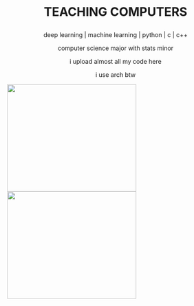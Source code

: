 # <p align='center'> TEACHING COMPUTERS </p> #


<p align='center'>
deep learning | machine learning | python | c | c++<br /> 
</p>

<p align='center'>
computer science major with stats minor <br />
</p>
<p align='center'>
i upload almost all my code here <br />
</p>
<p align='center'>
i use arch btw <br />
</p>

<img src="https://github.com/wettestsock/wettestsock/assets/119987092/e2192217-f4ba-4be8-85a4-7be0a8f0527a" width="300" height="250">
<img src="https://github.com/wettestsock/wettestsock/assets/119987092/e82c8184-ca14-46c0-9daf-acf83951e5b2" width="300" height="250">

